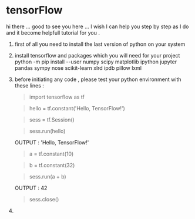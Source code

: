 # tensorFlow

hi there ... good to see you here ... I wish I can help you step by step as I do and it become helpfull tutorial for you . 
1. first of all you need to install the last version of python on your system

2. install tensorflow and packages which you will need for your project
    python -m pip install --user numpy scipy matplotlib ipython jupyter pandas sympy nose scikit-learn xlrd ipdb pillow lxml

3. before initiating any code , please test your python environment with these lines :

    >import tensorflow as tf

    >hello = tf.constant('Hello, TensorFlow!')

    >sess = tf.Session()

    >sess.run(hello)

    OUTPUT : 'Hello, TensorFlow!'

    >a = tf.constant(10)

    >b = tf.constant(32)

    >sess.run(a + b)

    OUTPUT : 42

    >sess.close()
    
4.     
    

